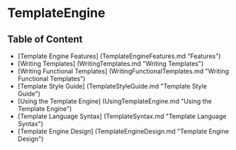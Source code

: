 TemplateEngine
==============

Table of Content
----------------

* [Template Engine Features] (TemplateEngineFeatures.md "Features")
* [Writing Templates] (WritingTemplates.md "Writing Templates")
* [Writing Functional Templates] (WritingFunctionalTemplates.md "Writing Functional Templates")
* [Template Style Guide] (TemplateStyleGuide.md "Template Style Guide")
* [Using the Template Engine] (UsingTemplateEngine.md "Using the Template Engine")
* [Template Language Syntax] (TemplateSyntax.md "Template Language Syntax")
* [Template Engine Design] (TemplateEngineDesign.md "Template Engine Design")
